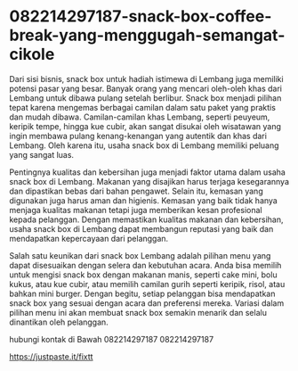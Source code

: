 # 082214297187-snack-box-coffee-break-yang-menggugah-semangat-cikole
Dari sisi bisnis, snack box untuk hadiah istimewa di Lembang juga memiliki potensi pasar yang besar. Banyak orang yang mencari oleh-oleh khas dari Lembang untuk dibawa pulang setelah berlibur. Snack box menjadi pilihan tepat karena mengemas berbagai camilan dalam satu paket yang praktis dan mudah dibawa. Camilan-camilan khas Lembang, seperti peuyeum, keripik tempe, hingga kue cubir, akan sangat disukai oleh wisatawan yang ingin membawa pulang kenang-kenangan yang autentik dan khas dari Lembang. Oleh karena itu, usaha snack box di Lembang memiliki peluang yang sangat luas.

Pentingnya kualitas dan kebersihan juga menjadi faktor utama dalam usaha snack box di Lembang. Makanan yang disajikan harus terjaga kesegarannya dan dipastikan bebas dari bahan pengawet. Selain itu, kemasan yang digunakan juga harus aman dan higienis. Kemasan yang baik tidak hanya menjaga kualitas makanan tetapi juga memberikan kesan profesional kepada pelanggan. Dengan memastikan kualitas makanan dan kebersihan, usaha snack box di Lembang dapat membangun reputasi yang baik dan mendapatkan kepercayaan dari pelanggan.

Salah satu keunikan dari snack box Lembang adalah pilihan menu yang dapat disesuaikan dengan selera dan kebutuhan acara. Anda bisa memilih untuk mengisi snack box dengan makanan manis, seperti cake mini, bolu kukus, atau kue cubir, atau memilih camilan gurih seperti keripik, risol, atau bahkan mini burger. Dengan begitu, setiap pelanggan bisa mendapatkan snack box yang sesuai dengan acara dan preferensi mereka. Variasi dalam pilihan menu ini akan membuat snack box semakin menarik dan selalu dinantikan oleh pelanggan.

hubungi kontak di Bawah
082214297187
082214297187

 https://justpaste.it/fixtt
